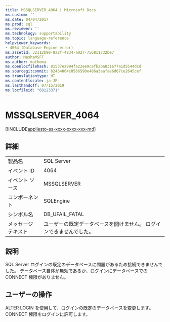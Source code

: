 ```yaml
---
title: MSSQLSERVER_4064 | Microsoft Docs
ms.custom: ''
ms.date: 04/04/2017
ms.prod: sql
ms.reviewer: ''
ms.technology: supportability
ms.topic: language-reference
helpviewer_keywords:
- 4064 (Database Engine error)
ms.assetid: 32112b90-0a2f-4834-a027-756811732be7
author: MashaMSFT
ms.author: mathoma
ms.openlocfilehash: 81537ea994fa22ee9cafb2ba031677a1d5544dcd
ms.sourcegitcommit: b2464064c0566590e486a3aafae6d67ce2645cef
ms.translationtype: HT
ms.contentlocale: ja-JP
ms.lasthandoff: 07/15/2019
ms.locfileid: "68123371"
---
```

# <a name="mssqlserver4064"></a>MSSQLSERVER_4064
[!INCLUDE[appliesto-ss-xxxx-xxxx-xxx-md](../../includes/appliesto-ss-xxxx-xxxx-xxx-md.md)]
  
## <a name="details"></a>詳細  
  
|||  
|-|-|  
|製品名|SQL Server|  
|イベント ID|4064|  
|イベント ソース|MSSQLSERVER|  
|コンポーネント|SQLEngine|  
|シンボル名|DB_UFAIL_FATAL|  
|メッセージ テキスト|ユーザーの既定データベースを開けません。 ログインできませんでした。|  
  
## <a name="explanation"></a>説明  
SQL Server ログインの既定のデータベースに問題があるため接続できませんでした。 データベース自体が無効であるか、ログインにデータベースでの CONNECT 権限がありません。  
  
## <a name="user-action"></a>ユーザーの操作  
ALTER LOGIN を使用して、ログインの既定のデータベースを変更します。 CONNECT 権限をログインに許可します。  
  
